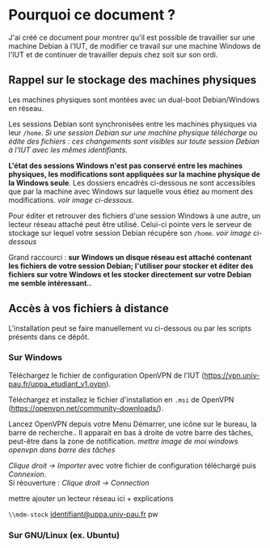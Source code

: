 # Pourquoi ce document ?

J'ai créé ce document pour montrer qu'il est possible de travailler sur une machine Debian à l'IUT, de modifier ce travail sur une machine Windows de l'IUT et de continuer de travailler depuis chez soit sur son ordi.

## Rappel sur le stockage des machines physiques
Les machines physiques sont montées avec un dual-boot Debian/Windows en réseau. 

Les sessions Debian sont synchronisées entre les machines physiques via leur `/home`. *Si une session Debian sur une machine physique télécharge ou édite des fichiers : ces changements sont visibles sur toute session Debian à l'IUT avec les mêmes identifiants.*

**L'état des sessions Windows n'est pas conservé entre les machines physiques, les modifications sont appliquées sur la machine physique de la Windows seule**. Les dossiers encadrés ci-dessous ne sont accessibles que par la machine avec Windows sur laquelle vous étiez au moment des modifications. *voir image ci-dessous*.

Pour éditer et retrouver des fichiers d'une session Windows à une autre, un lecteur réseau attaché peut être utilisé. Celui-ci pointe vers le serveur de stockage sur lequel votre session Debian récupère son `/home`. *voir image ci-dessous*

Grand raccourci : **sur Windows un disque réseau est attaché contenant les fichiers de votre session Debian; l'utiliser pour stocker et éditer des fichiers sur votre Windows et les stocker directement sur votre Debian me semble intéressant..**


## Accès à vos fichiers à distance

L'installation peut se faire manuellement vu ci-dessous ou par les scripts présents dans ce dépôt.

### Sur Windows
Téléchargez le fichier de configuration OpenVPN de l'IUT (https://vpn.univ-pau.fr/uppa_etudiant_v1.ovpn).

Téléchargez et installez le fichier d'installation en `.msi` de OpenVPN (https://openvpn.net/community-downloads/).

Lancez OpenVPN depuis votre Menu Démarrer, une icône sur le bureau, la barre de recherche.. Il apparait en bas à droite de votre barre des tâches, peut-être dans la zone de notification. *mettre image de moi windows openvpn dans barre des tâches*

*Clique droit -> Importer* avec votre fichier de configuration téléchargé puis *Connexion*. <br> Si réouverture : *Clique droit -> Connection*

mettre ajouter un lecteur réseau ici + explications

`\\mdm-stock`
identifiant@uppa.univ-pau.fr
pw

### Sur GNU/Linux (ex. Ubuntu)
